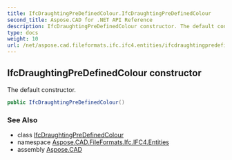 ```yaml
---
title: IfcDraughtingPreDefinedColour.IfcDraughtingPreDefinedColour
second_title: Aspose.CAD for .NET API Reference
description: IfcDraughtingPreDefinedColour constructor. The default constructor
type: docs
weight: 10
url: /net/aspose.cad.fileformats.ifc.ifc4.entities/ifcdraughtingpredefinedcolour/ifcdraughtingpredefinedcolour/
---
```

## IfcDraughtingPreDefinedColour constructor

The default constructor.

```csharp
public IfcDraughtingPreDefinedColour()
```

### See Also

* class [IfcDraughtingPreDefinedColour](../)
* namespace [Aspose.CAD.FileFormats.Ifc.IFC4.Entities](../../ifcdraughtingpredefinedcolour/)
* assembly [Aspose.CAD](../../../)


